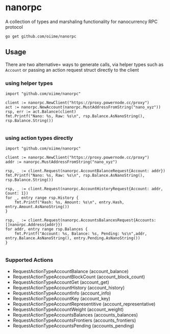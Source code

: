 # nanorpc

A collection of types and marshaling functionality for nanocurrency RPC protocol


    go get github.com/oiime/nanorpc


## Usage

There are two alternative= ways to generate calls, via helper types such as `Account` or passing an action request struct directly to the client

### using helper types
```golang
import "github.com/oiime/nanorpc"

client := nanorpc.NewClient("https://proxy.powernode.cc/proxy")
act := nanorpc.NewAccount(nanorpc.MustAddressFromString("nano_xyz"))
rsp, err := act.Balance(client)
fmt.Printf("Nano: %s, Raw: %s\n", rsp.Balance.AsNanoString(), rsp.Balance.String())


```

### using action types directly

```golang
import "github.com/oiime/nanorpc"

client := nanorpc.NewClient("https://proxy.powernode.cc/proxy")
addr := nanorpc.MustAddressFromString("nano_xyz")

rsp, _ := client.Request(nanorpc.AccountBalanceRequest{Account: addr})
fmt.Printf("Nano: %s, Raw: %s\n", rsp.Balance.AsNanoString(), rsp.Balance.String())

rsp, _ := client.Request(nanorpc.AccountHistoryRequest{Account: addr, Count: 1})
for _, entry range rsp.History {
    fmt.Printf("Hash: %s, Amount: %s\n", entry.Hash, entry.Amount.AsNanoString())
}

rsp, _ := client.Request(nanorpc.AccountsBalancesRequest{Accounts: []nanorpc.Address{addr}})
for addr, entry range rsp.Balances {
    fmt.Printf("Account: %s, Balance: %s, Pending: %s\n",addr, entry.Balance.AsNanoString(), entry.Pending.AsNanoString())
}


```

### Supported Actions
* RequestActionTypeAccountBalance        (account_balance)
* RequestActionTypeAccountBlockCount     (account_block_count)
* RequestActionTypeAccountGet            (account_get)
* RequestActionTypeAccountHistory        (account_history)
* RequestActionTypeAccountInfo           (account_info)
* RequestActionTypeAccountKey            (account_key)
* RequestActionTypeAccountRepresentitive (account_representative)
* RequestActionTypeAccountWeight         (account_weight)
* RequestActionTypeAccountsBalances      (accounts_balances)
* RequestActionTypeAccountsFrontiers     (accounts_frontiers)
* RequestActionTypeAccountsPending       (accounts_pending)

